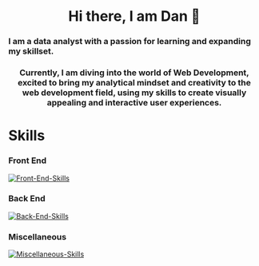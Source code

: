 # <div align="center">Hi there, I am Dan 👋


###  <div> I am a data analyst with a passion for learning and expanding my skillset.</div>
### <div style="text-align: center">Currently, I am diving into the world of Web Development, excited to bring my analytical mindset and creativity to the web development field, using my skills to create visually appealing and interactive user experiences. </div>

#
 



# Skills

### Front End
[![Front-End-Skills](https://skills.thijs.gg/icons?i=html,css,js,sass,tailwind,bootstrap,wordpress,styledcomponents,react,nextjs&theme=light)](https://skills.thijs.gg)
### Back End
[![Back-End-Skills](https://skills.thijs.gg/icons?i=nodejs,express,py,flask,firebase,mongodb,mysql,postgres,sqlite&theme=light)](https://skills.thijs.gg)
### Miscellaneous
[![Miscellaneous-Skills](https://skills.thijs.gg/icons?i=git,github,docker,jest,figma,md,r&theme=light)](https://skills.thijs.gg)
